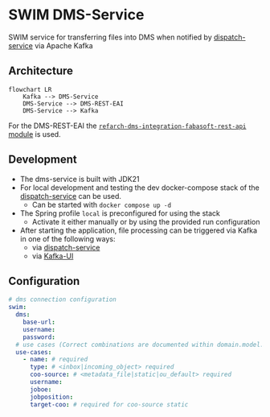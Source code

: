 # SWIM DMS-Service

SWIM service for transferring files into DMS when notified by [dispatch-service](../dispatch-service) via Apache Kafka

## Architecture

```mermaid
flowchart LR
    Kafka --> DMS-Service
    DMS-Service --> DMS-REST-EAI
    DMS-Service --> Kafka
```

For the DMS-REST-EAI the [`refarch-dms-integration-fabasoft-rest-api` module](https://github.com/it-at-m/refarch/tree/main/refarch-integrations/refarch-dms-integration/refarch-dms-integration-fabasoft-rest-api) is used. 

## Development

- The dms-service is built with JDK21
- For local development and testing the dev docker-compose stack of the [dispatch-service](../dispatch-service) can be used.
    - Can be started with `docker compose up -d`
- The Spring profile `local` is preconfigured for using the stack
    - Activate it either manually or by using the provided run configuration
- After starting the application, file processing can be triggered via Kafka in one of the following ways:
    - via [dispatch-service](../dispatch-service)
    - via [Kafka-UI](http://localhost:8089/)

## Configuration

```yaml
# dms connection configuration
swim:
  dms:
    base-url:
    username:
    password:
  # use cases (Correct combinations are documented within domain.model.UseCase class)
  use-cases:
    - name: # required
      type: # <inbox|incoming_object> required
      coo-source: # <metadata_file|static|ou_default> required
      username:
      joboe:
      jobposition:
      target-coo: # required for coo-source static
```
